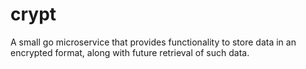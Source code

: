 # crypt

A small go microservice that provides functionality to store data in an encrypted format, along with future retrieval of such data.
